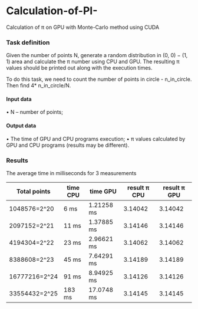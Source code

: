 # Calculation-of-PI-
Calculation of π on GPU with Monte-Carlo method using CUDA

### Task definition
Given the number of points N, generate a random distribution in (0, 0) − (1, 1) area and calculate the π number
using CPU and GPU. The resulting π values should be printed out along with the execution times.

To do this task, we need to count the number of points in circle - n_in_circle. Then find 4* n_in_circle/N.

#### Input data
• N – number of points;
#### Output data
• The time of GPU and CPU programs execution;
• π values calculated by GPU and CPU programs (results may be different).

### Results

The average time in milliseconds for 3 measurements

| Total points  | time CPU |  time GPU  | result π CPU | result π GPU  |
|---------------|----------|------------|--------------|---------------|
| 1048576=2^20  | 6 ms     | 1.21258 ms |   3.14042    |    3.14042    |
| 2097152=2^21  | 11 ms    | 1.37885 ms |   3.14146    |    3.14146    |
| 4194304=2^22  | 23 ms    | 2.96621 ms |   3.14062    |    3.14062    |
| 8388608=2^23  | 45 ms    | 7.64291 ms |   3.14189    |    3.14189    |
| 16777216=2^24 | 91 ms    | 8.94925 ms |   3.14126    |    3.14126    |
| 33554432=2^25 | 183 ms   | 17.0748 ms |   3.14145    |    3.14145    |
   
